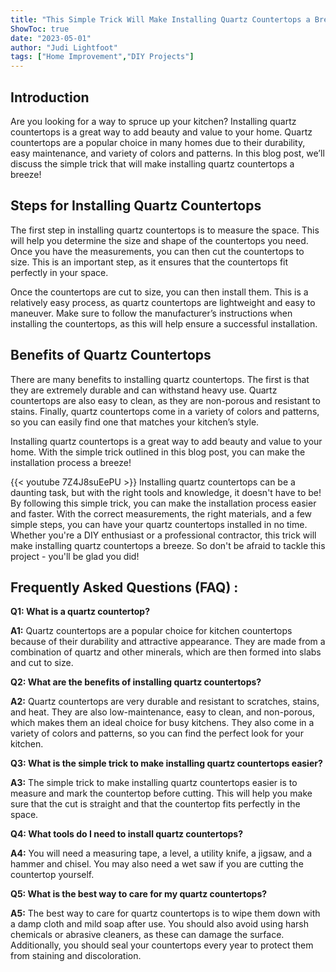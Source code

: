 ```yaml
---
title: "This Simple Trick Will Make Installing Quartz Countertops a Breeze!"
ShowToc: true 
date: "2023-05-01"
author: "Judi Lightfoot" 
tags: ["Home Improvement","DIY Projects"]
---
```

## Introduction

Are you looking for a way to spruce up your kitchen? Installing quartz countertops is a great way to add beauty and value to your home. Quartz countertops are a popular choice in many homes due to their durability, easy maintenance, and variety of colors and patterns. In this blog post, we’ll discuss the simple trick that will make installing quartz countertops a breeze! 

## Steps for Installing Quartz Countertops 

The first step in installing quartz countertops is to measure the space. This will help you determine the size and shape of the countertops you need. Once you have the measurements, you can then cut the countertops to size. This is an important step, as it ensures that the countertops fit perfectly in your space. 

Once the countertops are cut to size, you can then install them. This is a relatively easy process, as quartz countertops are lightweight and easy to maneuver. Make sure to follow the manufacturer’s instructions when installing the countertops, as this will help ensure a successful installation. 

## Benefits of Quartz Countertops

There are many benefits to installing quartz countertops. The first is that they are extremely durable and can withstand heavy use. Quartz countertops are also easy to clean, as they are non-porous and resistant to stains. Finally, quartz countertops come in a variety of colors and patterns, so you can easily find one that matches your kitchen’s style. 

Installing quartz countertops is a great way to add beauty and value to your home. With the simple trick outlined in this blog post, you can make the installation process a breeze!

{{< youtube 7Z4J8suEePU >}} 
Installing quartz countertops can be a daunting task, but with the right tools and knowledge, it doesn't have to be! By following this simple trick, you can make the installation process easier and faster. With the correct measurements, the right materials, and a few simple steps, you can have your quartz countertops installed in no time. Whether you're a DIY enthusiast or a professional contractor, this trick will make installing quartz countertops a breeze. So don't be afraid to tackle this project - you'll be glad you did!

## Frequently Asked Questions (FAQ) :
**Q1: What is a quartz countertop?**

**A1:** Quartz countertops are a popular choice for kitchen countertops because of their durability and attractive appearance. They are made from a combination of quartz and other minerals, which are then formed into slabs and cut to size.

**Q2: What are the benefits of installing quartz countertops?**

**A2:** Quartz countertops are very durable and resistant to scratches, stains, and heat. They are also low-maintenance, easy to clean, and non-porous, which makes them an ideal choice for busy kitchens. They also come in a variety of colors and patterns, so you can find the perfect look for your kitchen.

**Q3: What is the simple trick to make installing quartz countertops easier?**

**A3:** The simple trick to make installing quartz countertops easier is to measure and mark the countertop before cutting. This will help you make sure that the cut is straight and that the countertop fits perfectly in the space.

**Q4: What tools do I need to install quartz countertops?**

**A4:** You will need a measuring tape, a level, a utility knife, a jigsaw, and a hammer and chisel. You may also need a wet saw if you are cutting the countertop yourself.

**Q5: What is the best way to care for my quartz countertops?**

**A5:** The best way to care for quartz countertops is to wipe them down with a damp cloth and mild soap after use. You should also avoid using harsh chemicals or abrasive cleaners, as these can damage the surface. Additionally, you should seal your countertops every year to protect them from staining and discoloration.





